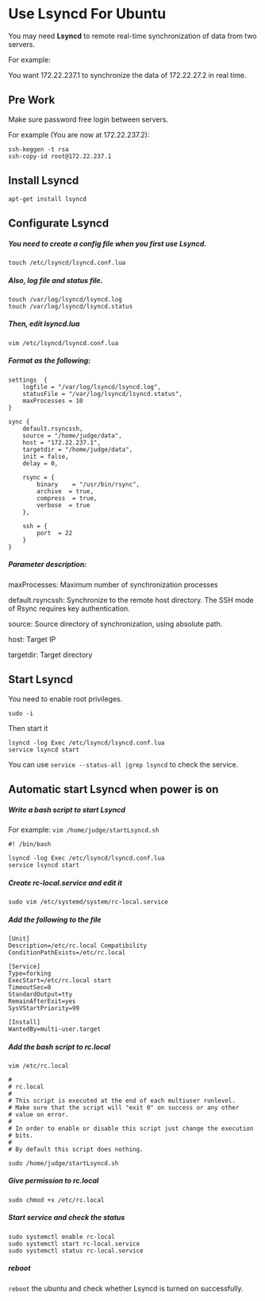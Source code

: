 # Use Lsyncd For Ubuntu

You may need **Lsyncd** to remote real-time synchronization of data from two servers.

For example:

You want 172.22.237.1 to synchronize the data of 172.22.27.2 in real time.

## Pre Work

Make sure password free login between servers.

For example (You are now at 172.22.237.2):

```
ssh-keggen -t rsa
ssh-copy-id root@172.22.237.1
```

## Install Lsyncd

```apt-get install lsyncd```

## Configurate Lsyncd

##### You need to create a config file when you first use Lsyncd.

```touch /etc/lsyncd/lsyncd.conf.lua```

##### Also, log file and status file.

```
touch /var/log/lsyncd/lsyncd.log
touch /var/log/lsyncd/lsyncd.status
```

##### Then, edit lsyncd.lua

```vim /etc/lsyncd/lsyncd.conf.lua```

##### Format as the following:

```
settings  {
    logfile = "/var/log/lsyncd/lsyncd.log",
    statusFile = "/var/log/lsyncd/lsyncd.status",
    maxProcesses = 10
}

sync {
    default.rsyncssh,
    source = "/home/judge/data",
    host = "172.22.237.1",
    targetdir = "/home/judge/data",
    init = false,
    delay = 0,

    rsync = {
        binary    = "/usr/bin/rsync",
        archive  = true,
        compress  = true,
        verbose  = true
    },

    ssh = {
    	port  = 22
    }
}
```

##### Parameter description:

maxProcesses: Maximum number of synchronization processes

default.rsyncssh: Synchronize to the remote host directory. The SSH mode of Rsync requires key authentication.

source: Source directory of synchronization, using absolute path.

host: Target IP

 targetdir: Target directory

## Start Lsyncd

You need to enable root privileges.

```sudo -i```

Then start it

```
lsyncd -log Exec /etc/lsyncd/lsyncd.conf.lua
service lsyncd start
```

You can use ```service --status-all |grep lsyncd``` to check the service.

## Automatic start Lsyncd when power is on

##### Write a bash script to start Lsyncd

For example: ```vim /home/judge/startLsyncd.sh```

```
#! /bin/bash

lsyncd -log Exec /etc/lsyncd/lsyncd.conf.lua
service lsyncd start
```

##### Create rc-local.service and edit it

```sudo vim /etc/systemd/system/rc-local.service```

##### Add the following to the file

```
[Unit]
Description=/etc/rc.local Compatibility
ConditionPathExists=/etc/rc.local

[Service]
Type=forking
ExecStart=/etc/rc.local start
TimeoutSec=0
StandardOutput=tty
RemainAfterExit=yes
SysVStartPriority=99

[Install]
WantedBy=multi-user.target
```

##### Add the bash script to rc.local

```vim /etc/rc.local```

```
#
# rc.local
#
# This script is executed at the end of each multiuser runlevel.
# Make sure that the script will "exit 0" on success or any other
# value on error.
#
# In order to enable or disable this script just change the execution
# bits.
#
# By default this script does nothing.

sudo /home/judge/startLsyncd.sh
```

##### Give permission to rc.local

```sudo chmod +x /etc/rc.local```

##### Start service and check the status

```
sudo systemctl enable rc-local
sudo systemctl start rc-local.service
sudo systemctl status rc-local.service
```

##### reboot

```reboot``` the ubuntu and check whether Lsyncd is turned on successfully.
